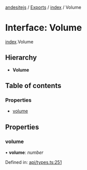 [andesitejs](../README.md) / [Exports](../modules.md) / [index](../modules/index.md) / Volume

# Interface: Volume

[index](../modules/index.md).Volume

## Hierarchy

* **Volume**

## Table of contents

### Properties

- [volume](index.volume.md#volume)

## Properties

### volume

• **volume**: *number*

Defined in: [api/types.ts:251](https://github.com/Lavaclient/andesite/blob/7241e28/src/api/types.ts#L251)
